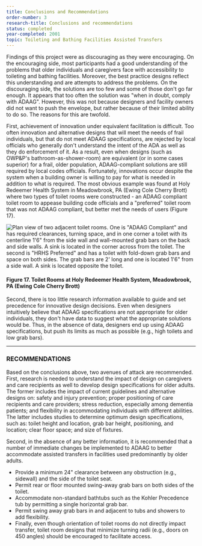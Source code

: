 ```yaml
---
title: Conclusions and Recommendations
order-number: 3
research-title: Conclusions and recommendations
status: completed
year-completed: 2001
topic: Toileting and Bathing Facilities Assisted Transfers
---
```


Findings of this project were as discouraging as they were encouraging. On the encouraging side, most participants had a good understanding of the problems that older individuals and caregivers face with accessibility to toileting and bathing facilities. Moreover, the best practice designs reflect this understanding and are attempts to address the problems. On the discouraging side, the solutions are too few and some of those don't go far enough. It appears that too often the solution was "when in doubt, comply with ADAAG". However, this was not because designers and facility owners did not want to push the envelope, but rather because of their limited ability to do so. The reasons for this are twofold.

First, achievement of innovation under equivalent facilitation is difficult. Too often innovation and alternative designs that will meet the needs of frail individuals, but that do not meet ADAAG specifications, are rejected by local officials who generally don't understand the intent of the ADA as well as they do enforcement of it. As a result, even when designs (such as OWP&P's bathroom-as-shower-room) are equivalent (or in some cases superior) for a frail, older population, ADAAG-compliant solutions are still required by local codes officials. Fortunately, innovations occur despite the system when a building owner is willing to pay for what is needed in addition to what is required. The most obvious example was found at Holy Redeemer Health System in Meadowbrook, PA (Ewing Cole Cherry Brott) where two types of toilet rooms were constructed - an ADAAG compliant toilet room to appease building code officials and a "preferred" toilet room that was not ADAAG compliant, but better met the needs of users (Figure 17).

![Plan view of two adjacent toilet rooms.  One is "ADAAG Compliant" and has required clearances, turning space, and in one corner a toilet with its centerline 1'6" from the side wall and wall-mounted grab bars on  the back and side walls.  A sink is located in the corner across from the toilet.  The second is "HRHS Preferred" and has a toilet with fold-down grab bars and space on both sides.  The grab bars are 2' long and one is located 1'6" from a side wall. A sink is located opposite the toilet.](https://www.access-board.gov/images/research/assisted-transfer/tb-17.jpg)

#### Figure 17. Toilet Rooms at Holy Redeemer Health System, Meadowbrook, PA (Ewing Cole Cherry Brott)

Second, there is too little research information available to guide and set precedence for innovative design decisions. Even when designers intuitively believe that ADAAG specifications are not appropriate for older individuals, they don't have data to suggest what the appropriate solutions would be. Thus, in the absence of data, designers end up using ADAAG specifications, but push its limits as much as possible (e.g., high toilets and low grab bars).

* * * * *

### RECOMMENDATIONS

Based on the conclusions above, two avenues of attack are recommended. First, research is needed to understand the impact of design on caregivers and care recipients as well to develop design specifications for older adults. The former includes the impact of current guidelines and alternative designs on: safety and injury prevention; proper positioning of care recipients and care providers; stress reduction, especially among dementia patients; and flexibility in accommodating individuals with different abilities. The latter includes studies to determine optimum design specifications, such as: toilet height and location, grab bar height, positioning, and location; clear floor space; and size of fixtures.

Second, in the absence of any better information, it is recommended that a number of immediate changes be implemented to ADAAG to better accommodate assisted transfers in facilities used predominantly by older adults.

-   Provide a minimum 24" clearance between any obstruction (e.g., sidewall) and the side of the toilet seat.
-   Permit rear or floor mounted swing-away grab bars on both sides of the toilet.
-   Accommodate non-standard bathtubs such as the Kohler Precedence tub by permitting a single horizontal grab bar.
-   Permit swing away grab bars in and adjacent to tubs and showers to add flexibility.
-   Finally, even though orientation of toilet rooms do not directly impact transfer, toilet room designs that minimize turning radii (e.g., doors on 450 angles) should be encouraged to facilitate access.
